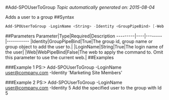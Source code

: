 #Add-SPOUserToGroup
*Topic automatically generated on: 2015-08-04*

Adds a user to a group
##Syntax
```powershell
Add-SPOUserToGroup -LoginName <String> -Identity <GroupPipeBind> [-Web <WebPipeBind>]
```


##Parameters
Parameter|Type|Required|Description
---------|----|--------|-----------
|Identity|GroupPipeBind|True|The group id, group name or group object to add the user to.|
|LoginName|String|True|The login name of the user|
|Web|WebPipeBind|False|The web to apply the command to. Omit this parameter to use the current web.|
##Examples

###Example 1
    PS:> Add-SPOUserToGroup -LoginName user@company.com -Identity 'Marketing Site Members'


###Example 2
    PS:> Add-SPOUserToGroup -LoginName user@company.com -Identity 5
Add the specified user to the group with Id 5
<!-- Ref: C691521D4DC3CFBD805874987C0E70DC -->